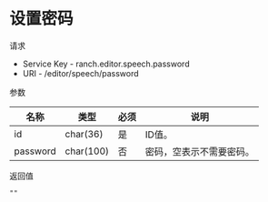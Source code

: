 # 设置密码

请求
- Service Key - ranch.editor.speech.password
- URI - /editor/speech/password

参数

|名称|类型|必须|说明|
|---|---|---|---|
|id|char(36)|是|ID值。|
|password|char(100)|否|密码，空表示不需要密码。|

返回值
```
""
```